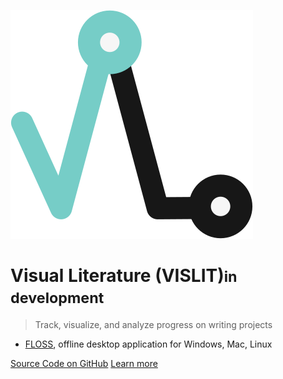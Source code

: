 <!-- _coverpage.md -->

<!-- ANIMATED VL Logo -->
![Visual Literature Logo](assets/logo_vl.svg)
<!-- SMALLER VISLIT Logo -->
# Visual Literature (VISLIT)<small>in development</small>

>Track, visualize, and analyze progress on writing projects

- [FLOSS](https://en.wikipedia.org/wiki/Free_and_open-source_software#FLOSS), offline desktop application for Windows, Mac, Linux

[Source Code on GitHub](https://github.com/ste163/visual-literature)
[Learn more](#visual-literature)